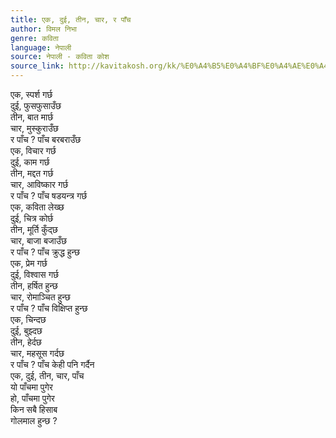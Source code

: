 ```yaml
---
title: एक, दुई, तीन, चार, र पाँच
author: विमल निभा
genre: कविता
language: नेपाली
source: नेपाली - कविता कोश
source_link: http://kavitakosh.org/kk/%E0%A4%B5%E0%A4%BF%E0%A4%AE%E0%A4%B2_%E0%A4%A8%E0%A4%BF%E0%A4%AD%E0%A4%BE
---
```


एक, स्पर्श गर्छ  
दुई, फुसफुसाउँछ  
तीन, बात मार्छ  
चार, मुस्कुराउँछ  
र पाँच ? पाँच बरबराउँछ  
एक, विचार गर्छ  
दुई, काम गर्छ  
तीन, मद्दत गर्छ  
चार, आविष्कार गर्छ  
र पाँच ? पाँच षडयन्त्र गर्छ  
एक, कविता लेख्छ  
दुई, चित्र कोर्छ  
तीन, मूर्ति कुँद्छ  
चार, बाजा बजाउँछ  
र पाँच ? पाँच क्रुद्ध हुन्छ  
एक, प्रेम गर्छ  
दुई, विश्वास गर्छ  
तीन, हर्षित हुन्छ  
चार, रोमाञ्चित हुन्छ  
र पाँच ? पाँच विक्षिप्त हुन्छ  
एक, चिन्दछ  
दुई, बुझ्दछ  
तीन, हेर्दछ  
चार, महसूस गर्दछ  
र पाँच ? पाँच केही पनि गर्दैन  
एक, दुई, तीन, चार, पाँच  
यो पाँचमा पुगेर  
हो, पाँचमा पुगेर  
किन सबै हिसाब  
गोलमाल हुन्छ ?
